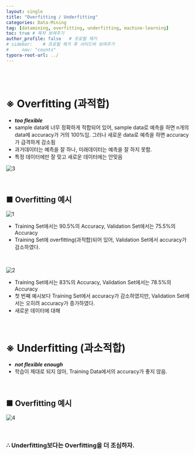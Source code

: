 ```yaml
---
layout: single
title: "Overfitting / Underfitting"
categories: Data-Mining
tag: [datamining, overfitting, underfitting, machine-learning]
toc: true # 목차 보여주기
author_profile: false   # 프로필 제거
# sidebar:    # 프로필 제거 후 사이드바 보여주기
#     nav: "counts"
typora-root-url: ../
---
```

<br><br>

# **※ Overfitting (과적합)**
- ***too flexible***
- sample data에 너무 정확하게 적합되어 있어, sample data로 예측을 하면 n개의 data에 accuracy가 거의 100%임. 그러나 새로운 data로 예측을 하면 accuracy가 급격하게 감소됨
- 과거데이터는 예측을 잘 하나, 미래데이터는 예측을 잘 하지 못함.
- 특정 데이터에만 잘 맞고 새로운 데이터에는 안맞음

![3]({{site.url}}/images/datamining/2024-03-31-datamining-overfitting/overfitting3.jpg)

<br>

## ■ Overfitting 예시

![1]({{site.url}}/images/datamining/2024-03-31-datamining-overfitting/overfitting1.JPG)

- Training Set에서는 90.5%의 Accuracy, Validation Set에서는 75.5%의 Accuracy
- Training Set에 overfitting(과적합)되어 있어, Validation Set에서 accuracy가 감소하였다. 

<br>

![2]({{site.url}}/images/datamining/2024-03-31-datamining-overfitting/overfitting2.JPG)

- Training Set에서는 83%의 Accuracy, Validation Set에서는 78.5%의 Accuracy
- 첫 번째 예시보다 Training Set에서 accuracy가 감소하였지만, Validation Set에서는 오히려 accuracy가 증가하였다.
- 새로운 데이터에 대해 

<br>

# **※ Underfitting (과소적합)**
- ***not flexible enough***
- 학습이 제대로 되지 않아, Training Data에서의 accuracy가 좋지 않음.

<br>

## ■ Overfitting 예시

![4]({{site.url}}/images/datamining/2024-03-31-datamining-overfitting/underfitting1.jpg)

<br>

### ∴ Underfitting보다는 Overfitting을 더 조심하자.